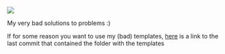 ![](https://img.shields.io/github/repo-size/waitblock/Competitive-Programming)

My very bad solutions to problems :)

If for some reason you want to use my (bad) templates, [here](https://github.com/waitblock/Competitive-Programming/tree/2e75fb418e76cf105cda9c429ca4af297aff95ca/USACO/Training/1.1) is a link to the last commit that contained the folder with the templates